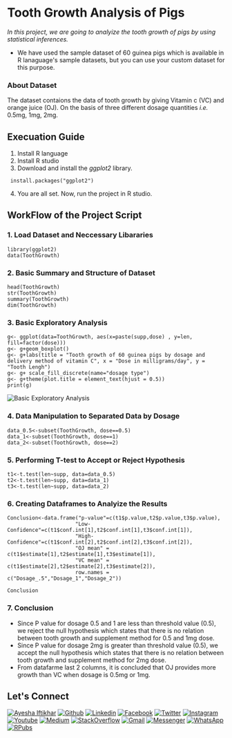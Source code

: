 # Tooth Growth Analysis of Pigs

*In this project, we are going to analyize the tooth growth of pigs by using statistical inferences.*
- We have used the sample dataset of 60 guinea pigs which is  available in R lanaguage's sample datasets, but you can use your custom dataset for this purpose.

### About Dataset
The dataset contaions the data of tooth growth by giving Vitamin c (VC) and orange juice (OJ). On the basis of three different dosage quantities _i.e._ 0.5mg, 1mg, 2mg.

## Execuation Guide
1. Install R language
2. Install R studio
3. Download and install the _ggplot2_ library.

```
 install.packages("ggplot2")
```
4. You are all set. Now, run the project in R studio.

## WorkFlow of the Project Script
 ### 1. Load Dataset and Neccessary Libararies
 ```
 library(ggplot2)
 data(ToothGrowth)
 ```
 ### 2. Basic Summary and Structure of Dataset
 ```
 head(ToothGrowth)
 str(ToothGrowth)
 summary(ToothGrowth)
 dim(ToothGrowth)
 
 ```
 ### 3. Basic Exploratory Analysis
 ```
 g<- ggplot(data=ToothGrowth, aes(x=paste(supp,dose) , y=len, fill=factor(dose)))
 g<- g+geom_boxplot() 
 g<- g+labs(title = "Tooth growth of 60 guinea pigs by dosage and delivery method of vitamin C", x = "Dose in milligrams/day", y = "Tooth Lengh")
 g<- g+ scale_fill_discrete(name="dosage type")
 g<- g+theme(plot.title = element_text(hjust = 0.5))
 print(g)
 ```
 ![Basic Exploratory Analysis](https://imgur.com/PiJPdWs.png)
 ### 4. Data Manipulation to Separated Data by Dosage
 ```
 data_0.5<-subset(ToothGrowth, dose==0.5)
 data_1<-subset(ToothGrowth, dose==1)
 data_2<-subset(ToothGrowth, dose==2)
 ```
 ### 5. Performing T-test to Accept or Reject Hypothesis
 ```
 t1<-t.test(len~supp, data=data_0.5)
 t2<-t.test(len~supp, data=data_1)
 t3<-t.test(len~supp, data=data_2)
 ```
 ### 6. Creating Dataframes to Analyize the Results
 ```
Conclusion<-data.frame("p-value"=c(t1$p.value,t2$p.value,t3$p.value),
                       "Low-Confidence"=c(t1$conf.int[1],t2$conf.int[1],t3$conf.int[1]),
                       "High-Confidence"=c(t1$conf.int[2],t2$conf.int[2],t3$conf.int[2]),
                       "OJ mean" = c(t1$estimate[1],t2$estimate[1],t3$estimate[1]),
                       "VC mean" = c(t1$estimate[2],t2$estimate[2],t3$estimate[2]),
                       row.names = c("Dosage_.5","Dosage_1","Dosage_2"))

Conclusion
 ```
 ### 7. Conclusion
 - Since P value for dosage 0.5 and 1 are less than threshold value (0.5), we reject the null hypothesis which states that there is no relation between tooth growth and supplement method for 0.5 and 1mg dose.
 - Since P value for dosage 2mg is greater than threshold value (0.5), we accept the null hypothesis which states that there is no relation between tooth growth and supplement method for 2mg dose.
 - From datafarme last 2 columns, it is concluded that OJ provides more growth than VC when dosage is 0.5mg or 1mg.
 





      
## Let's Connect
[![Ayesha Iftikhar](https://img.shields.io/badge/Ayesha_Iftikharr-000000?logo=opsgenie&logoColor=ffffff)](https://ayeshaiftikhar.github.io) [![Github](https://img.shields.io/badge/Github-Follow-211F1F?logo=GitHub&logoColor=ffffff)](https://github.com/AyeshaIftikhar/) [![Linkedin](https://img.shields.io/badge/Linkedin-Connect-0077B5?logo=Linkedin&logoColor=ffffff)](https://www.linkedin.com/in/seayeshaiftikhar/)  [![Facebook](https://img.shields.io/badge/Facebook-1877F2?logo=Facebook&logoColor=ffffff)](https://www.facebook.com/seayeshaiftikhar/) [![Twitter](https://img.shields.io/badge/Twitter-Follow-08A0E9?logo=Twitter&logoColor=ffffff)](https://www.twitter.com/seaishaiftikhar/) [![Instagram](https://img.shields.io/badge/Instagram-Follow-DD2A7B?logo=Instagram&logoColor=ffffff)](https://www.instagram.com/seayeshaiftikhar/) [![Youtube](https://img.shields.io/badge/Youtube-Subscribe-FF0000?logo=Youtube&logoColor=ffffff)](https://www.youtube.com/channel/UCUI0fN6xPUT3SfGLfh8B9Lg) [![Medium](https://img.shields.io/badge/Medium-Follow-0077B5?logo=Medium&logoColor=ffffff)](https://www.medium.com/@seayeshaiftikhar) [![StackOverflow](https://img.shields.io/badge/Stackoverflow-211F1F?logo=stackoverflow&logoColor=ffffff)](https://stackoverflow.com/users/9611960/ayesha-iftikhar) [![Gmail](https://img.shields.io/badge/Gmail-D44638?logo=gmail&logoColor=ffffff)](mailto:seayeshaiftikharl@gmail.com) [![Messenger](https://img.shields.io/badge/Chat-1877F2?logo=Messenger&logoColor=ffffff)](https://m.me/seayeshaiftikhar/) [![WhatsApp](https://img.shields.io/badge/Chat-25D366?logo=WhatsApp&logoColor=ffffff)](https://wa.me/923137128036?text=%23Github)  [![RPubs](https://img.shields.io/badge/Rpubs-CD5C5C?logo=R&logoColor=ffffff)](https://rpubs.com/seAyeshaIftikhar)

<!-- [![Support Developer](https://img.shields.io/badge/Support-Developer-784fff?logo=buy-me-a-coffee&logoColor=ffffff)](https://wa.me/923137128036?text=Thank%20you%20for%20supporting%20me%20%E2%9D%A4%0ABank%20Account%20Details%0ATitle%3A%20Ayesha%20Iftikhar%0AIBAN%3A%20PK90HABB0022417901576303) --> 


